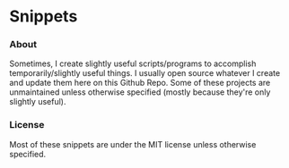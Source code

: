 Snippets
================

### About ###

Sometimes, I create slightly useful scripts/programs to accomplish temporarily/slightly useful things. I usually open source whatever I create and update them here on this Github Repo. Some of these projects are unmaintained unless otherwise specified (mostly because they're only slightly useful).

### License ###

Most of these snippets are under the MIT license unless otherwise specified.